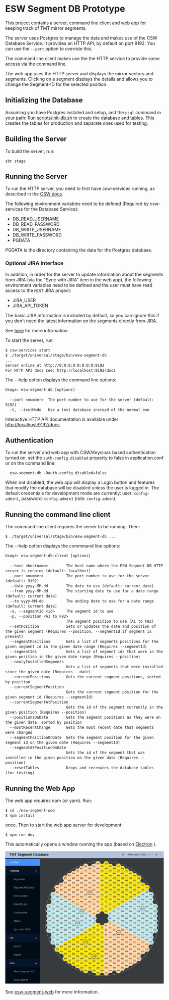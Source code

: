 # ESW Segment DB Prototype

This project contains a server, command line client and web app for keeping track of TMT mirror segments.

The server uses Postgres to manage the data and makes use of the CSW Database Service.
It provides an HTTP API, by default on port 9192. You can use the `--port` option to override this.

The command line client makes use the the HTTP service to provide some access via the command line.

The web app uses the HTTP server and displays the mirror sectors and segments. 
Clicking on a segment displays the details and allows you to change the Segment-ID for the selected position. 

## Initializing the Database

Assuming you have Postgres installed and setup, and the `psql` command in your path:
Run [scripts/init-db.sh](scripts/init-db.sh) to create the database and tables.
This creates the tables for production and separate ones used for testing.

## Building the Server

To build the server, run:

    sbt stage

## Running the Server

To run the HTTP server, you need to first have csw-services running, 
as described in the [CSW docs](https://tmtsoftware.github.io/csw/).

The following environment variables need to be defined (Required by csw-services for the Database Service):

* DB_READ_USERNAME
* DB_READ_PASSWORD
* DB_WRITE_USERNAME
* DB_WRITE_PASSWORD
* PGDATA

PGDATA is the directory containing the data for the Postgres database.

### Optional JIRA Interface
In addition, in order for the server to update information about the segments from JIRA (via the 
"Sync with JIRA" item in the web app), the 
following environment variables need to be defined and the user must have read access to the `M1ST` JIRA project:

* JIRA_USER
* JIRA_API_TOKEN

The basic JIRA information is included by default, so you can ignore this if you don't need the latest information on
the segments directly from JIRA.

See [here](https://developer.atlassian.com/cloud/jira/platform/basic-auth-for-rest-apis/) for more information.

To start the server, run:

```
$ csw-services start
$ ./target/universal/stage/bin/esw-segment-db
...
Server online at http://0:0:0:0:0:0:0:0:9192
For HTTP API docs see: http://localhost:9192/docs
```

The --help option displays the command line options:

```
Usage: esw-segment-db [options]

  --port <number>  The port number to use for the server (default: 9192)
  -t, --testMode   Use a test database instead of the normal one
```

Interactive HTTP API documentation is available under 
[http://localhost:9192/docs](http://localhost:9192/docs).

## Authentication

To run the server and web app with CSW/Keycloak based authentication turned on, 
set the `auth-config.disabled` property to false in application.conf or on the command line:

```
  esw-segment-db -Dauth-config.disabled=false
```

When not disabled, the web app will display a Login button and features that modify the
database will be disabled unless the user is logged in. The default credentials for
development mode are currently: user: `config-admin1`, password: `config-admin1` (role: `config-admin`).

## Running the command line client

The command line client requires the server to be running.
Then:
```
$ ./target/universal/stage/bin/esw-segment-db ...
```

The --help option displays the commmand line options:

```
Usage: esw-segment-db-client [options]

  --host <hostname>        The host name where the ESW Segment DB HTTP server is running (default: localhost)
  --port <number>          The port number to use for the server (default: 9192)
  --date yyyy-MM-dd        The date to use (default: current date)
  --from yyyy-MM-dd        The starting date to use for a date range (default: current date)
  --to yyyy-MM-dd          The ending date to use for a date range (default: current date)
  -s, --segmentId <id>     The segment id to use
  -p, --position <A1 to F82>
                           The segment position to use (A1 to F82)
  --setPosition            Sets or updates the date and position of the given segment (Requires --position, --segmentId if segment is present)
  --segmentPositions       Gets a list of segments positions for the given segment id in the given date range (Requires --segmentId)
  --segmentIds             Gets a list of segment ids that were in the given position in the given date range (Requires --position)
  --newlyInstalledSegments
                           Gets a list of segments that were installed since the given date (Requires --date)
  --currentPositions       Gets the current segment positions, sorted by position
  --currentSegmentPosition
                           Gets the current segment position for the given segment id (Requires --segmentId)
  --currentSegmentAtPosition
                           Gets the id of the segment currently in the given position (Requires --position)
  --positionsOnDate        Gets the segment positions as they were on the given date, sorted by position
  --mostRecentChange       Gets the most recent date that segments were changed
  --segmentPositionOnDate  Gets the segment position for the given segment id on the given date (Requires --segmentId)
  --segmentAtPositionOnDate
                           Gets the id of the segment that was installed in the given position on the given date (Requires --position)
  --resetTables            Drops and recreates the database tables (for testing)
```

 ## Running the Web App
 
 The web app requires npm (or yarn). Run:
 
    $ cd ./esw-segment-web
    $ npm install

once. Then to start the web app server for development: 
 
    $ npm run dev

This automatically opens a window running the app (based on [Electron](https://www.electronjs.org/) ).

![screenshot](images/esw-segment-web.png)

See [esw-segment-web](esw-segment-web/README.md) for more information. 

